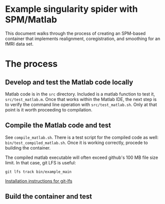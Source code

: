 # Example singularity spider with SPM/Matlab

This document walks through the process of creating an SPM-based container that 
implements realignment, coregistration, and smoothing for an fMRI data set. 

# The process

## Develop and test the Matlab code locally
Matlab code is in the `src` directory. Included is a matlab function to test 
it, `src/test_matlab.m`. Once that works within the Matlab IDE, the next step 
is to verify the command line operation with `src/test_matlab.sh`. Only at that 
point is it worth proceeding to compilation.

## Compile the Matlab code and test
See `compile_matlab.sh`. There is a test script for the compiled code as well: 
`bin/test_compiled_matlab.sh`. Once it is working correctly, procede to 
building the container.

The compiled matlab executable will often exceed github's 100 MB file size limit. In that case, git LFS is useful:

    git lfs track bin/example_main

[Installation instructions for git-lfs](https://git-lfs.github.com/)

## Build the container and test

